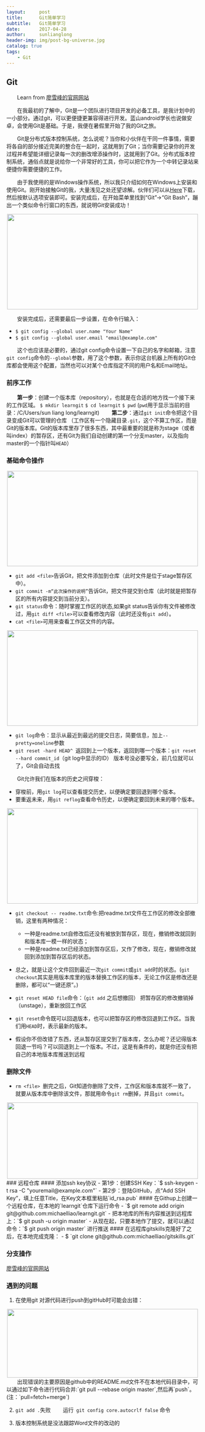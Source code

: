 ```yaml
---
layout:     post
title:      Git简单学习
subtitle:   Git简单学习
date:       2017-04-28
author:     sunlianglong
header-img: img/post-bg-universe.jpg
catalog: true
tags:
    - Git
---
```



## Git
　　Learn from [廖雪峰的官网网站](http://www.liaoxuefeng.com/wiki/0013739516305929606dd18361248578c67b8067c8c017b000 "廖雪峰的官网网站")

　　在我最初的了解中，Git是一个团队进行项目开发的必备工具，是我计划中的一小部分。通过git，可以更便捷更兼容得进行开发。蓝山android学长也说做安卓，会使用Git是基础。于是，我便在暑假里开始了我的Git之旅。

　　Git是分布式版本控制系统，怎么说呢？当你和小伙伴在干同一件事情，需要将各自的部分接近完美的整合在一起时，这就用到了Git；当你需要记录你的开发过程并希望能详细记录每一次的删改增添操作时，这就用到了Git。分布式版本控制系统，通俗点就是说给你一个非常好的工具，你可以把它作为一个中转记录站来便捷你需要便捷的工作。

　　由于我使用的是Windows操作系统，所以我只介绍如何在Windows上安装和使用Git。刚开始接触Git的我，大量浅见之处还望谅解。伙伴们可以从[Here](https://git-for-windows.github.io "Here")下载，然后按默认选项安装即可。安装完成后，在开始菜单里找到“Git”->“Git Bash”，蹦出一个类似命令行窗口的东西，就说明Git安装成功！

<center>
<img src=" http://myblog-1253290602.file.myqcloud.com/android/andriod-10.png" width = "500" height = "250"/>
</center>

　　安装完成后，还需要最后一步设置，在命令行输入：

- `$ git config --global user.name "Your Name"`
- `$ git config --global user.email "email@example.com"`

　　这个也应该是必要的，通过git config命令设置一下自己的名字和邮箱，注意`git config`命令的`--global`参数，用了这个参数，表示你这台机器上所有的Git仓库都会使用这个配置，当然也可以对某个仓库指定不同的用户名和Email地址。
### 前序工作
　　**第一步**：创建一个版本库（repository），也就是在合适的地方找一个接下来的工作区域。
`$ mkdir learngit`
`$ cd learngit`
`$ pwd` (`pwd`用于显示当前的目录：/C/Users/sun liang long/learngit)
　　**第二步**：通过`git init`命令把这个目录变成Git可以管理的仓库 （工作区有一个隐藏目录`.git`，这个不算工作区，而是Git的版本库。Git的版本库里存了很多东西，其中最重要的就是称为stage（或者叫index）的暂存区，还有Git为我们自动创建的第一个分支master，以及指向master的一个指针叫`HEAD`）
### 基础命令操作
<center>
<img src=" http://myblog-1253290602.file.myqcloud.com/android/android-11.png" width = "500" height = "250"/>
</center>

- `git add <file>`告诉Git，把文件添加到仓库（此时文件是位于stage暂存区中）。
- `git commit -m“此次操作的说明”`告诉Git，把文件提交到仓库（此时就是把暂存区的所有内容提交到当前分支）。
- `git status`命令：随时掌握工作区的状态,如果git status告诉你有文件被修改过，用`git diff <file>`可以查看修改内容（此时还没有`git add`）。
- `cat <file>`可用来查看工作区文件的内容。
<center>
<img src=" http://myblog-1253290602.file.myqcloud.com/android/android-12.png" width = "500" height = "250"/>
</center>

- `git log`命令：显示从最近到最远的提交日志，简要信息，加上`--pretty=oneline`参数
- `git reset -hard HEAD^ `返回到上一个版本，返回到哪一个版本：`git reset --hard commit_id`（git log中显示的ID） 版本号没必要写全，前几位就可以了，Git会自动去找

　　Git允许我们在版本的历史之间穿梭：

- 穿梭前，用`git log`可以查看提交历史，以便确定要回退到哪个版本。
- 要重返未来，用`git reflog`查看命令历史，以便确定要回到未来的哪个版本。
<center>
<img src=" http://myblog-1253290602.file.myqcloud.com/android/android-13.png" width = "500" height = "250"/>
</center>

- `git checkout -- readme.txt`命令:把readme.txt文件在工作区的修改全部撤销，这里有两种情况：
	- 一种是readme.txt自修改后还没有被放到暂存区，现在，撤销修改就回到和版本库一模一样的状态；
	- 一种是readme.txt已经添加到暂存区后，又作了修改，现在，撤销修改就回到添加到暂存区后的状态。

- 总之，就是让这个文件回到最近一次`git commit`或`git add`时的状态。(`git checkout`其实是用版本库里的版本替换工作区的版本，无论工作区是修改还是删除，都可以“一键还原”。)
- `git reset HEAD file`命令：（`git add` 之后想撤回） 把暂存区的修改撤销掉（unstage），重新放回工作区
- `git reset`命令既可以回退版本，也可以把暂存区的修改回退到工作区。当我们用`HEAD`时，表示最新的版本。
- 假设你不但改错了东西，还从暂存区提交到了版本库，怎么办呢？还记得版本回退一节吗？可以回退到上一个版本。不过，这是有条件的，就是你还没有把自己的本地版本库推送到远程

### 删除文件
- `rm <file> `删完之后，Git知道你删除了文件，工作区和版本库就不一致了，就要从版本库中删除该文件，那就用命令`git rm`删掉，并且`git commit`。
<center>
<img src=" http://myblog-1253290602.file.myqcloud.com/android/android-14.png" width = "500" height = "200"/>
</center>
### 远程仓库
#### 添加ssh key协议
- 第1步：创建SSH Key：`$ ssh-keygen -t rsa -C "youremail@example.com"`
- 第2步：登陆GitHub，点“Add SSH Key”，填上任意Title，在Key文本框里粘贴`id_rsa.pub`
#### 在Githup上创建一个远程仓库，在本地的`learngit`仓库下运行命令
- `$ git remote add origin git@github.com:michaelliao/learngit.git`
- 把本地库的所有内容推送到远程库上：`$ git push -u origin master`
- 从现在起，只要本地作了提交，就可以通过命令：`$ git push origin master` 进行推送
#### 在远程库gitskills克隆好了之后，在本地完成克隆：
- $ `git clone git@github.com:michaelliao/gitskills.git`

### 分支操作
[廖雪峰的官网网站](http://www.liaoxuefeng.com/wiki/0013739516305929606dd18361248578c67b8067c8c017b000 "廖雪峰的官网网站")
### 遇到的问题

1. 在使用git 对源代码进行push到gitHub时可能会出错：
<center>
<img src=" http://myblog-1253290602.file.myqcloud.com/android/android-15.png" width = "500" height = "180"/>
</center>
　　出现错误的主要原因是github中的README.md文件不在本地代码目录中，可以通过如下命令进行代码合并:`git pull --rebase origin master`,然后再`push`。(注：`pull=fetch+merge`)

2. `git add .`失败
　　运行` git config core.autocrlf false` 命令

3. 版本控制系统是没法跟踪Word文件的改动的